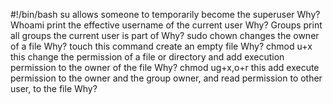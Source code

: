 #!/bin/bash
su allows someone to temporarily become the superuser
Why?
Whoami print the effective username of the current user
Why?
Groups print all groups the current user is part of
Why?
sudo chown changes the owner of a file
Why?
touch this command create an empty file
Why?
chmod u+x this change the permission of a file or directory and add execution permission to the owner of the file
Why?
chmod ug+x,o+r this add execute permission to the owner and the group owner, and read permission to other user, to the file
Why?

